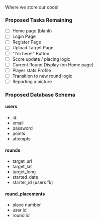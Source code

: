 Where we store our code!

### Proposed Tasks Remaining 

+ [ ] Home page (blank)
+ [ ] Login Page
+ [ ] Register Page
+ [ ] Upload Target Page
+ [ ] "I'm here!" Button
+ [ ] Score update / placing logic
+ [ ] Current Round Display (on Home page)
+ [ ] Player stats Profile
+ [ ] Transition to new round logic
+ [ ] Reporting a picture

### Proposed Database Schema

#### users
+ id 
+ email
+ password
+ points
+ attempts

#### rounds
+ target_url
+ target_lat
+ target_long
+ started_date
+ starter_id (users fk)

#### round_placements
+ place number
+ user id
+ round id

